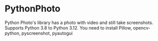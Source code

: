 # PythonPhoto
Python Photo's library has a photo with video and still take screenshots. Supports Python 3.8 to Python 3.12. You need to install Pillow, opencv-python, pyscreenshot, pyautogui
